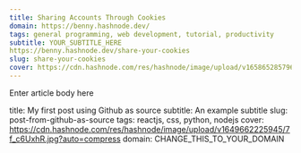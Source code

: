 ```yaml
---
title: Sharing Accounts Through Cookies
domain: https://benny.hashnode.dev/ 
tags: general programming, web development, tutorial, productivity
subtitle: YOUR_SUBTITLE_HERE
https://benny.hashnode.dev/share-your-cookies
slug: share-your-cookies
cover: https://cdn.hashnode.com/res/hashnode/image/upload/v1658652857966/hoVk-R7Mg.png?auto=compress
---
```

Enter article body here

title: My first post using Github as source
subtitle: An example subtitle
slug: post-from-github-as-source
tags: reactjs, css, python, nodejs
cover: https://cdn.hashnode.com/res/hashnode/image/upload/v1649662225945/7f_c6UxhR.jpg?auto=compress
domain: CHANGE_THIS_TO_YOUR_DOMAIN
